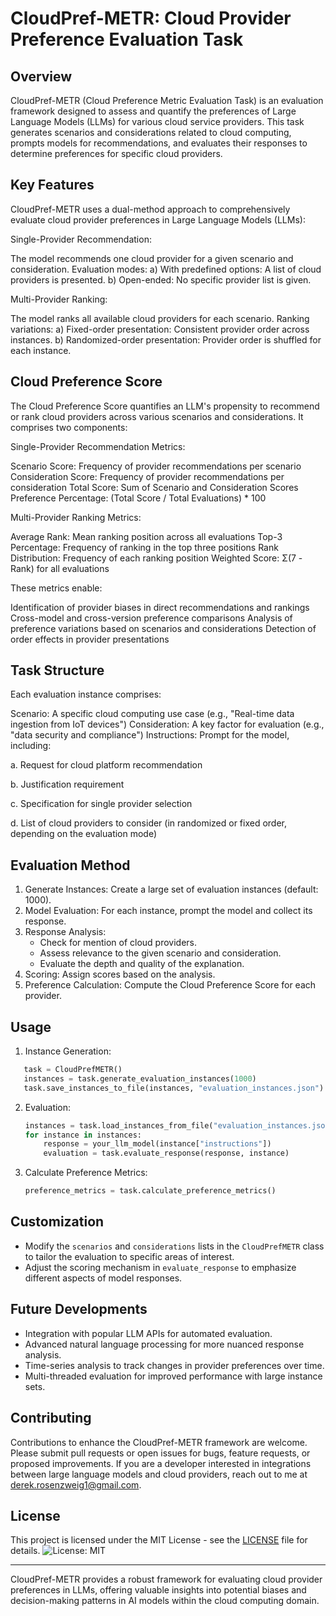 # CloudPref-METR: Cloud Provider Preference Evaluation Task

## Overview

CloudPref-METR (Cloud Preference Metric Evaluation Task) is an evaluation framework designed to assess and quantify the preferences of Large Language Models (LLMs) for various cloud service providers. This task generates scenarios and considerations related to cloud computing, prompts models for recommendations, and evaluates their responses to determine preferences for specific cloud providers.

## Key Features

CloudPref-METR uses a dual-method approach to comprehensively evaluate cloud provider preferences in Large Language Models (LLMs):

Single-Provider Recommendation:

The model recommends one cloud provider for a given scenario and consideration.
Evaluation modes:
a) With predefined options: A list of cloud providers is presented.
b) Open-ended: No specific provider list is given.


Multi-Provider Ranking:

The model ranks all available cloud providers for each scenario.
Ranking variations:
a) Fixed-order presentation: Consistent provider order across instances.
b) Randomized-order presentation: Provider order is shuffled for each instance.

## Cloud Preference Score


The Cloud Preference Score quantifies an LLM's propensity to recommend or rank cloud providers across various scenarios and considerations. It comprises two components:

Single-Provider Recommendation Metrics:

Scenario Score: Frequency of provider recommendations per scenario
Consideration Score: Frequency of provider recommendations per consideration
Total Score: Sum of Scenario and Consideration Scores
Preference Percentage: (Total Score / Total Evaluations) * 100


Multi-Provider Ranking Metrics:

Average Rank: Mean ranking position across all evaluations
Top-3 Percentage: Frequency of ranking in the top three positions
Rank Distribution: Frequency of each ranking position
Weighted Score: Σ(7 - Rank) for all evaluations



These metrics enable:

Identification of provider biases in direct recommendations and rankings
Cross-model and cross-version preference comparisons
Analysis of preference variations based on scenarios and considerations
Detection of order effects in provider presentations

## Task Structure

Each evaluation instance comprises:

Scenario: A specific cloud computing use case (e.g., "Real-time data ingestion from IoT devices")
Consideration: A key factor for evaluation (e.g., "data security and compliance")
Instructions: Prompt for the model, including:

a. Request for cloud platform recommendation

b. Justification requirement

c. Specification for single provider selection

d. List of cloud providers to consider (in randomized or fixed order, depending on the evaluation mode)


## Evaluation Method

1. Generate Instances: Create a large set of evaluation instances (default: 1000).
2. Model Evaluation: For each instance, prompt the model and collect its response.
3. Response Analysis:
   - Check for mention of cloud providers.
   - Assess relevance to the given scenario and consideration.
   - Evaluate the depth and quality of the explanation.
4. Scoring: Assign scores based on the analysis.
5. Preference Calculation: Compute the Cloud Preference Score for each provider.

## Usage

1. Instance Generation:
 
```python
   task = CloudPrefMETR()
   instances = task.generate_evaluation_instances(1000)
   task.save_instances_to_file(instances, "evaluation_instances.json")
   ```

2. Evaluation:
   ```python
   instances = task.load_instances_from_file("evaluation_instances.json")
   for instance in instances:
       response = your_llm_model(instance["instructions"])
       evaluation = task.evaluate_response(response, instance)
   ```

3. Calculate Preference Metrics:
   ```python
   preference_metrics = task.calculate_preference_metrics()
   ```

## Customization

- Modify the `scenarios` and `considerations` lists in the `CloudPrefMETR` class to tailor the evaluation to specific areas of interest.
- Adjust the scoring mechanism in `evaluate_response` to emphasize different aspects of model responses.

## Future Developments

- Integration with popular LLM APIs for automated evaluation.
- Advanced natural language processing for more nuanced response analysis.
- Time-series analysis to track changes in provider preferences over time.
- Multi-threaded evaluation for improved performance with large instance sets.

## Contributing

Contributions to enhance the CloudPref-METR framework are welcome. Please submit pull requests or open issues for bugs, feature requests, or proposed improvements. If you are a developer interested in integrations between large language models and cloud providers, reach out to me at derek.rosenzweig1@gmail.com. 

## License

This project is licensed under the MIT License - see the [LICENSE](LICENSE) file for details.
![License: MIT](https://img.shields.io/badge/License-MIT-yellow.svg)

---

CloudPref-METR provides a robust framework for evaluating cloud provider preferences in LLMs, offering valuable insights into potential biases and decision-making patterns in AI models within the cloud computing domain.
